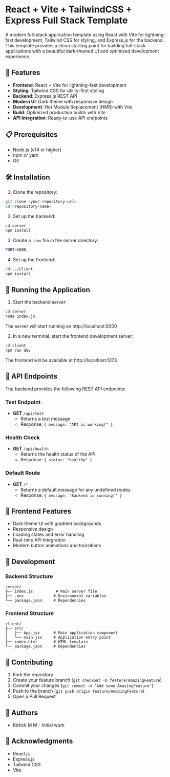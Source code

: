 # React + Vite + TailwindCSS + Express Full Stack Template

A modern full-stack application template using React with Vite for lightning-fast development, Tailwind CSS for styling, and Express.js for the backend. This template provides a clean starting point for building full-stack applications with a beautiful dark-themed UI and optimized development experience.

## 🚀 Features

- **Frontend**: React + Vite for lightning-fast development
- **Styling**: Tailwind CSS for utility-first styling
- **Backend**: Express.js REST API
- **Modern UI**: Dark theme with responsive design
- **Development**: Hot Module Replacement (HMR) with Vite
- **Build**: Optimized production builds with Vite
- **API Integration**: Ready-to-use API endpoints

## 📋 Prerequisites

- Node.js (v14 or higher)
- npm or yarn
- Git

## 🛠️ Installation

1. Clone the repository:

```bash
git clone <your-repository-url>
cd <repository-name>
```

2. Set up the backend:

```bash
cd server
npm install
```

3. Create a `.env` file in the server directory:

```bash
PORT=5000
```

4. Set up the frontend:

```bash
cd ../client
npm install
```

## 🚀 Running the Application

1. Start the backend server:

```bash
cd server
node index.js
```

The server will start running on http://localhost:5000

2. In a new terminal, start the frontend development server:

```bash
cd client
npm run dev
```

The frontend will be available at http://localhost:5173

## 📡 API Endpoints

The backend provides the following REST API endpoints:

### Test Endpoint

- **GET** `/api/test`
  - Returns a test message
  - Response: `{ message: "API is working!" }`

### Health Check

- **GET** `/api/health`
  - Returns the health status of the API
  - Response: `{ status: "healthy" }`

### Default Route

- **GET** `/*`
  - Returns a default message for any undefined routes
  - Response: `{ message: "Backend is running!" }`

## 🎨 Frontend Features

- Dark theme UI with gradient backgrounds
- Responsive design
- Loading states and error handling
- Real-time API integration
- Modern button animations and transitions

## 🔧 Development

### Backend Structure

```
server/
├── index.js          # Main server file
├── .env             # Environment variables
└── package.json     # Dependencies
```

### Frontend Structure

```
client/
├── src/
│   ├── App.jsx      # Main application component
│   └── main.jsx     # Application entry point
├── index.html       # HTML template
└── package.json     # Dependencies
```

## 🤝 Contributing

1. Fork the repository
2. Create your feature branch (`git checkout -b feature/AmazingFeature`)
3. Commit your changes (`git commit -m 'Add some AmazingFeature'`)
4. Push to the branch (`git push origin feature/AmazingFeature`)
5. Open a Pull Request

## 👥 Authors

- Kirtick M M - Initial work

## 🙏 Acknowledgments

- React.js
- Express.js
- Tailwind CSS
- Vite
